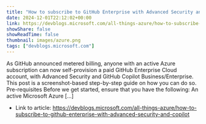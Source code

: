 ```yaml
---
title: "How to subscribe to GitHub Enterprise with Advanced Security and Copilot Business/Enterprise: A Step-by-Step Guide"
date: 2024-12-01T22:12:02+00:00
link: https://devblogs.microsoft.com/all-things-azure/how-to-subscribe-to-github-enterprise-with-advanced-security-and-copilot
showShare: false
showReadTime: false
thumbnail: images/azure.png
tags: ["devblogs.microsoft.com"]
---
```

As GitHub announced metered billing, anyone with an active Azure subscription can now self-provision a paid GitHub Enterprise Cloud account, with Advanced Security and GitHub Copilot Business/Enterprise. This post is a screenshot-based step-by-step guide on how you can do so. Pre-requisites Before we get started, ensure that you have the following: An active Microsoft Azure […]

- Link to article: https://devblogs.microsoft.com/all-things-azure/how-to-subscribe-to-github-enterprise-with-advanced-security-and-copilot